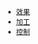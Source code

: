 <!-- 侧边栏 docs/_sidebar.md -->
* [效果](cn/sandtable/sandtable.md)
* [加工](cn/sandtable/sandtable.md)
* [控制](cn/sandtable/sandtable.md)





  